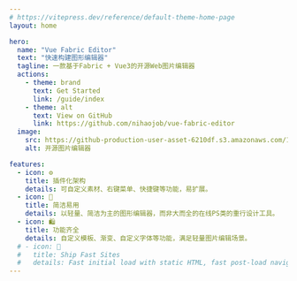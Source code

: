 ```yaml
---
# https://vitepress.dev/reference/default-theme-home-page
layout: home

hero:
  name: "Vue Fabric Editor"
  text: "快速构建图形编辑器"
  tagline: 一款基于Fabric + Vue3的开源Web图片编辑器
  actions:
    - theme: brand
      text: Get Started
      link: /guide/index
    - theme: alt
      text: View on GitHub
      link: https://github.com/nihaojob/vue-fabric-editor
  image:
    src: https://github-production-user-asset-6210df.s3.amazonaws.com/13534626/371040223-ad94ca59-b7db-45ab-8426-c0c24c1e353f.svg?X-Amz-Algorithm=AWS4-HMAC-SHA256&X-Amz-Credential=AKIAVCODYLSA53PQK4ZA%2F20240926%2Fus-east-1%2Fs3%2Faws4_request&X-Amz-Date=20240926T075752Z&X-Amz-Expires=300&X-Amz-Signature=0b2dd311285b83d882834e4f760a2977b1da067cfb4b79bea64a6348bff61785&X-Amz-SignedHeaders=host
    alt: 开源图片编辑器

features:
  - icon: ⚙️
    title: 插件化架构
    details: 可自定义素材、右键菜单、快捷键等功能，易扩展。
  - icon: 🌂
    title: 简洁易用
    details: 以轻量、简洁为主的图形编辑器，而非大而全的在线PS类的重行设计工具。
  - icon: 🛍️
    title: 功能齐全
    details: 自定义模板、渐变、自定义字体等功能，满足轻量图片编辑场景。
  # - icon: 🚀
  #   title: Ship Fast Sites
  #   details: Fast initial load with static HTML, fast post-load navigation with client-side routing.
---
```



<style>
:root {
  --vp-home-hero-name-color: transparent;
  --vp-home-hero-name-background: -webkit-linear-gradient(120deg, #bd34fe 30%, #41d1ff);

  --vp-home-hero-image-background-image: linear-gradient(-45deg, #bd34fe 50%, #47caff 50%);
  --vp-home-hero-image-filter: blur(44px);
}

.icon{
  font-size: 30px;
}

@media (min-width: 640px) {
  :root {
    --vp-home-hero-image-filter: blur(56px);
  }
}

@media (min-width: 960px) {
  :root {
    --vp-home-hero-image-filter: blur(68px);
  }
}
</style>